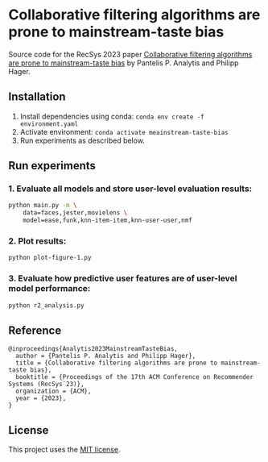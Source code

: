 # Collaborative filtering algorithms are prone to mainstream-taste bias 
Source code for the RecSys 2023 paper [Collaborative filtering algorithms are prone to mainstream-taste bias](https://philipphager.github.io/assets/papers/2023-recsys-mainstream-taste.pdf) by Pantelis P. Analytis and Philipp Hager.

## Installation
1. Install dependencies using conda: `conda env create -f environment.yaml`
2. Activate environment: `conda activate meainstream-taste-bias`
3. Run experiments as described below.

## Run experiments
### 1. Evaluate all models and store user-level evaluation results:
```Bash
python main.py -m \
    data=faces,jester,movielens \
    model=ease,funk,knn-item-item,knn-user-user,nmf
```

### 2. Plot results:
```Bash
python plot-figure-1.py
```

### 3. Evaluate how predictive user features are of user-level model performance:
```Bash
python r2_analysis.py
```

## Reference
```
@inproceedings{Analytis2023MainstreamTasteBias,
  author = {Pantelis P. Analytis and Philipp Hager},
  title = {Collaborative filtering algorithms are prone to mainstream-taste bias},
  booktitle = {Proceedings of the 17th ACM Conference on Recommender Systems (RecSys`23)},
  organization = {ACM},
  year = {2023},
}
```

## License
This project uses the [MIT license](https://github.com/philipphager/recsys-mainstream-taste-bias/blob/main/LICENSE).
